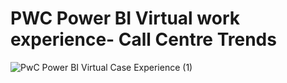 # PWC Power BI Virtual work experience- Call Centre Trends
![PwC Power BI Virtual Case Experience (1)](https://github.com/user-attachments/assets/7eef29f9-b3b1-48ec-b1b0-d41b8a123856)
